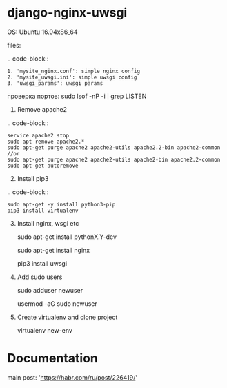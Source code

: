 # django-nginx-uwsgi

OS: Ubuntu 16.04x86_64

files:

.. code-block::

    1. 'mysite_nginx.conf': simple nginx config
    2. 'mysite_uwsgi.ini': simple uwsgi config
    3. 'uwsgi_params': uwsgi params



проверка портов: sudo lsof -nP -i | grep LISTEN


1. Remove apache2

.. code-block::

    service apache2 stop
    sudo apt remove apache2.*
    sudo apt-get purge apache2 apache2-utils apache2.2-bin apache2-common
    //or
    sudo apt-get purge apache2 apache2-utils apache2-bin apache2.2-common
    sudo apt-get autoremove

2. Install pip3

.. code-block::

    sudo apt-get -y install python3-pip
    pip3 install virtualenv

3. Install nginx, wsgi etc

    sudo apt-get install pythonX.Y-dev
    
    sudo apt-get install nginx
    
    pip3 install uwsgi


4. Add sudo users

    sudo adduser newuser
    
    usermod -aG sudo newuser


5. Create virtualenv and clone project

    virtualenv new-env

Documentation
=============
main post: 'https://habr.com/ru/post/226419/'


